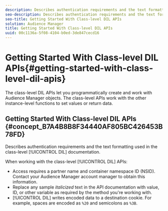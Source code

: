```yaml
---
description: Describes authentication requirements and the text formatting used in the class-level DIL documentation.
seo-description: Describes authentication requirements and the text formatting used in the class-level DIL documentation.
seo-title: Getting Started With Class-level DIL APIs
solution: Audience Manager
title: Getting Started With Class-level DIL APIs
uuid: 00c1136a-5f08-4104-b0ed-3de847cecd16
---
```


# Getting Started With Class-level DIL APIs{#getting-started-with-class-level-dil-apis}

The class-level DIL APIs let you programmatically create and work with Audience Manager objects. The class-level APIs work with the other instance-level functions to set values or return data.

## Getting Started With Class-level DIL APIs {#concept_B7A4B8B8F34440AF805BC426453B78FD}

Describes authentication requirements and the text formatting used in the class-level [!UICONTROL DIL] documentation.

<!-- 

c_class_start.xml

 -->

When working with the class-level [!UICONTROL DIL] APIs:

* Access requires a partner name and container namespace ID (NSID). Contact your Audience Manager account manager to obtain this information. 
* Replace any sample *italicized* text in the API documentation with value, ID, or other variable as required by the method you're working with. 
* [!UICONTROL DIL] writes encoded data to a destination cookie. For example, spaces are encoded as `%20` and semicolons as `%3B`.

